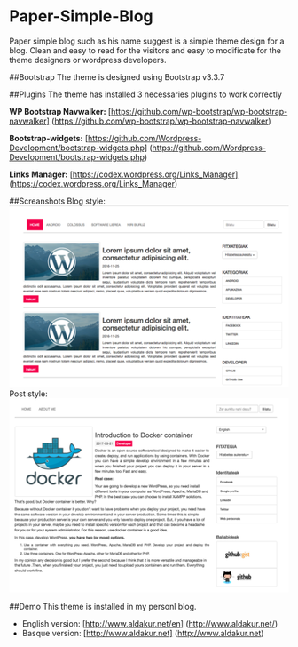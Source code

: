 # Paper-Simple-Blog
Paper simple blog such as his name suggest is a simple theme design for a blog. Clean and easy to read for the visitors and easy to modificate for the theme designers or wordpress developers.

##Bootstrap
The theme is designed using Bootstrap v3.3.7

##Plugins
The theme has installed 3 necessaries plugins to work correctly

**WP Bootstrap Navwalker:**
[https://github.com/wp-bootstrap/wp-bootstrap-navwalker] (https://github.com/wp-bootstrap/wp-bootstrap-navwalker)

**Bootstrap-widgets:**
[https://github.com/Wordpress-Development/bootstrap-widgets.php] (https://github.com/Wordpress-Development/bootstrap-widgets.php)

**Links Manager:**
[https://codex.wordpress.org/Links_Manager] (https://codex.wordpress.org/Links_Manager)


##Screanshots
Blog style:
![Alt text](./screenshot.png?raw=true "Optional Title")
Post style:
![Alt text](./screenshot-post.png?raw=true "Optional Title")

##Demo
This theme is installed in my personl blog.

* English version: [http://www.aldakur.net/en] (http://www.aldakur.net/)
* Basque version: [http://www.aldakur.net] (http://www.aldakur.net)